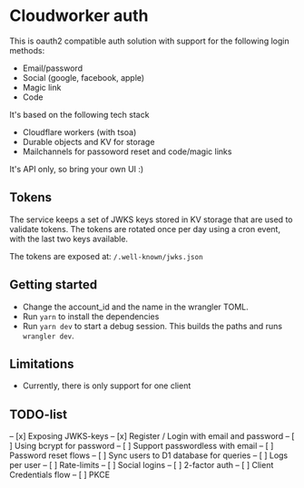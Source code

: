 # Cloudworker auth

This is oauth2 compatible auth solution with support for the following login methods:

- Email/password
- Social (google, facebook, apple)
- Magic link
- Code

It's based on the following tech stack

- Cloudflare workers (with tsoa)
- Durable objects and KV for storage
- Mailchannels for passoword reset and code/magic links

It's API only, so bring your own UI :)

## Tokens

The service keeps a set of JWKS keys stored in KV storage that are used to validate tokens. The tokens are rotated once per day using a cron event, with the last two keys available.

The tokens are exposed at: `/.well-known/jwks.json`

## Getting started

- Change the account_id and the name in the wrangler TOML.
- Run `yarn` to install the dependencies
- Run `yarn dev` to start a debug session. This builds the paths and runs `wrangler dev`.

## Limitations

- Currently, there is only support for one client

## TODO-list

– [x] Exposing JWKS-keys
– [x] Register / Login with email and password
– [ ] Using bcrypt for password
– [ ] Support passwordless with email
– [ ] Password reset flows
– [ ] Sync users to D1 database for queries
– [ ] Logs per user
– [ ] Rate-limits
– [ ] Social logins
– [ ] 2-factor auth
– [ ] Client Credentials flow
– [ ] PKCE
